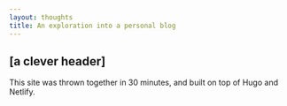 ```yaml
---
layout: thoughts
title: An exploration into a personal blog
---
```


## [a clever header]

This site was thrown together in 30 minutes, and built on top of Hugo and Netlify.



